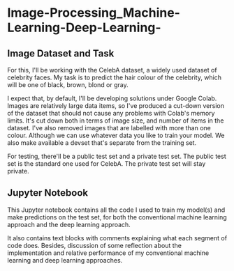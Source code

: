 # Image-Processing_Machine-Learning-Deep-Learning-

## Image Dataset and Task
For this, I'll be working with the CelebA dataset, a widely used dataset of celebrity faces. My task is to predict the hair colour of the celebrity, which will be one of black, brown, blond or gray.

I expect that, by default, I'll be developing solutions under Google Colab.  Images are relatively large data items, so I've produced a cut-down version of the dataset that should not cause any problems with Colab's memory limits.  It's cut down both in terms of image size, and number of items in the dataset.  I've also removed images that are labelled with more than one colour. Although we can use whatever data you like to train your model.  We also make available a devset that's separate from the training set.

For testing, there'll be a public test set and a private test set. The public test set is the standard one used for CelebA.  The private test set will stay private.

## Jupyter Notebook
This Jupyter notebook contains all the code I used to train my model(s) and make predictions on the test set, for both the conventional machine learning approach and the deep learning approach.

It also contains text blocks with comments explaining what each segment of code does. Besides, discussion of some reflection about the implementation and relative performance of my conventional machine learning and deep learning approaches.
